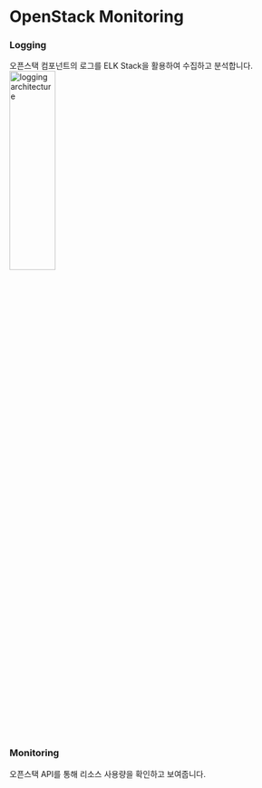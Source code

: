 # OpenStack Monitoring
### Logging
오픈스택 컴포넌트의 로그를 ELK Stack을 활용하여 수집하고 분석합니다.
<img src="./Logging Architecutre.png" width="40%" height="30%" title="로깅 구조" alt="logging architecture"></img>
### Monitoring
오픈스택 API를 통해 리소스 사용량을 확인하고 보여줍니다.